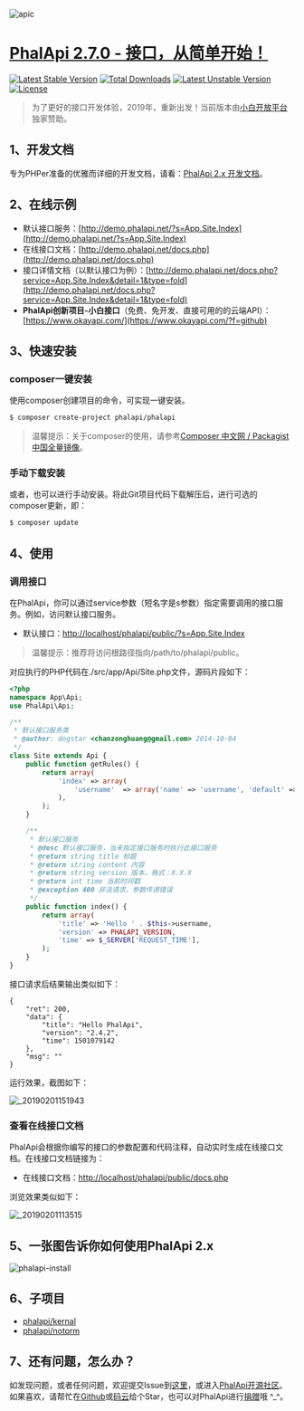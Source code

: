 ![apic](http://webtools.qiniudn.com/master-LOGO-20150410_50.jpg)  

# [PhalApi 2.7.0 - 接口，从简单开始！](https://www.phalapi.net/) 

[![Latest Stable Version](https://poser.pugx.org/phalapi/phalapi/v/stable)](https://packagist.org/packages/phalapi/phalapi)
[![Total Downloads](https://poser.pugx.org/phalapi/phalapi/downloads)](https://packagist.org/packages/phalapi/phalapi)
[![Latest Unstable Version](https://poser.pugx.org/phalapi/phalapi/v/unstable)](https://packagist.org/packages/phalapi/phalapi)
[![License](https://poser.pugx.org/phalapi/phalapi/license)](https://packagist.org/packages/phalapi/phalapi)

> 为了更好的接口开发体验，2019年，重新出发！当前版本由[小白开放平台](https://www.yesapi.cn/)独家赞助。

## 1、开发文档
专为PHPer准备的优雅而详细的开发文档，请看：[PhalApi 2.x 开发文档](http://docs.phalapi.net/#/v2.0/)。  

## 2、在线示例
 + 默认接口服务：[http://demo.phalapi.net/?s=App.Site.Index](http://demo.phalapi.net/?s=App.Site.Index)
 + 在线接口文档：[http://demo.phalapi.net/docs.php](http://demo.phalapi.net/docs.php)
 + 接口详情文档（以默认接口为例）：[http://demo.phalapi.net/docs.php?service=App.Site.Index&detail=1&type=fold](http://demo.phalapi.net/docs.php?service=App.Site.Index&detail=1&type=fold)
 + **PhalApi创新项目-小白接口**（免费、免开发、直接可用的的云端API）：[https://www.okayapi.com/](https://www.okayapi.com/?f=github)
 
## 3、快速安装

### composer一键安装

使用composer创建项目的命令，可实现一键安装。

```bash
$ composer create-project phalapi/phalapi
```
> 温馨提示：关于composer的使用，请参考[Composer 中文网 / Packagist 中国全量镜像](http://www.phpcomposer.com/)。

### 手动下载安装

或者，也可以进行手动安装。将此Git项目代码下载解压后，进行可选的composer更新，即：  
```bash
$ composer update
```

## 4、使用

### 调用接口

在PhalApi，你可以通过service参数（短名字是s参数）指定需要调用的接口服务。例如，访问默认接口服务。  

 + 默认接口：[http://localhost/phalapi/public/?s=App.Site.Index](http://localhost/phalapi/public/?s=App.Site.Index)

> 温馨提示：推荐将访问根路径指向/path/to/phalapi/public。

对应执行的PHP代码在./src/app/Api/Site.php文件，源码片段如下：  
```php
<?php
namespace App\Api;
use PhalApi\Api;

/**
 * 默认接口服务类
 * @author: dogstar <chanzonghuang@gmail.com> 2014-10-04
 */
class Site extends Api {
    public function getRules() {
        return array(
            'index' => array(
                'username'  => array('name' => 'username', 'default' => 'PhalApi', 'desc' => '用户名'),
            ),
        );
    }

    /**
     * 默认接口服务
     * @desc 默认接口服务，当未指定接口服务时执行此接口服务
     * @return string title 标题
     * @return string content 内容
     * @return string version 版本，格式：X.X.X
     * @return int time 当前时间戳
     * @exception 400 非法请求，参数传递错误
     */
    public function index() {
        return array(
            'title' => 'Hello ' . $this->username,
            'version' => PHALAPI_VERSION,
            'time' => $_SERVER['REQUEST_TIME'],
        );
    }
}
```

接口请求后结果输出类似如下：  
```
{
    "ret": 200,
    "data": {
        "title": "Hello PhalApi",
        "version": "2.4.2",
        "time": 1501079142
    },
    "msg": ""
}
```

运行效果，截图如下：  

![_20190201151943](https://user-images.githubusercontent.com/12585518/52108414-e98d0980-2634-11e9-9e68-9c3fae304a46.png)

### 查看在线接口文档

PhalApi会根据你编写的接口的参数配置和代码注释，自动实时生成在线接口文档。在线接口文档链接为：  
 
 + 在线接口文档：[http://localhost/phalapi/public/docs.php](http://localhost/phalapi/public/docs.php)

浏览效果类似如下：  

![_20190201113515](https://user-images.githubusercontent.com/12585518/52101206-8fc91700-2615-11e9-8c4d-20e30cc264c4.png)

## 5、一张图告诉你如何使用PhalApi 2.x
![phalapi-install](https://user-images.githubusercontent.com/12585518/52995681-4ae71200-3456-11e9-8d00-065a42cf4382.gif)

## 6、子项目
 + [phalapi/kernal](https://github.com/phalapi/kernal)
 + [phalapi/notorm](https://github.com/phalapi/notorm)

## 7、还有问题，怎么办？  

如发现问题，或者任何问题，欢迎提交Issue到[这里](https://github.com/phalapi/phalapi/issues)，或进入[PhalApi开源社区](http://qa.phalapi.net/?f=github)。  
如果喜欢，请帮忙在[Github](https://github.com/phalapi/phalapi)或[码云](https://gitee.com/dogstar/PhalApi)给个Star，也可以对PhalApi进行[捐赠](https://www.phalapi.net/donate.html)哦 ^_^。
